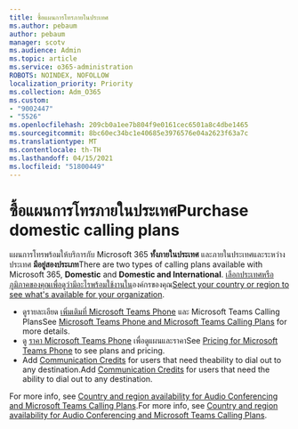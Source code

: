 ```yaml
---
title: ซื้อแผนการโทรภายในประเทศ
ms.author: pebaum
author: pebaum
manager: scotv
ms.audience: Admin
ms.topic: article
ms.service: o365-administration
ROBOTS: NOINDEX, NOFOLLOW
localization_priority: Priority
ms.collection: Adm_O365
ms.custom:
- "9002447"
- "5526"
ms.openlocfilehash: 209cb0a1ee7b804f9e0161cec6501a8c4dbe1465
ms.sourcegitcommit: 8bc60ec34bc1e40685e3976576e04a2623f63a7c
ms.translationtype: MT
ms.contentlocale: th-TH
ms.lasthandoff: 04/15/2021
ms.locfileid: "51800449"
---
```

# <a name="purchase-domestic-calling-plans"></a><span data-ttu-id="297e9-102">ซื้อแผนการโทรภายในประเทศ</span><span class="sxs-lookup"><span data-stu-id="297e9-102">Purchase domestic calling plans</span></span>

<span data-ttu-id="297e9-103">แผนการโทรพร้อมให้บริการกับ Microsoft 365 **ทั้งภายในประเทศ** และภายในประเทศและระหว่างประเทศ **มีอยู่สองประเภท**</span><span class="sxs-lookup"><span data-stu-id="297e9-103">There are two types of calling plans available with Microsoft 365, **Domestic** and **Domestic and International**.</span></span> <span data-ttu-id="297e9-104">[เลือกประเทศหรือภูมิภาคของคุณเพื่อดูว่ามีอะไรพร้อมใช้งานใน](https://docs.microsoft.com/MicrosoftTeams/country-and-region-availability-for-audio-conferencing-and-calling-plans/country-and-region-availability-for-audio-conferencing-and-calling-plans#select-your-country-or-region-to-see-whats-available-for-your-organization)องค์กรของคุณ</span><span class="sxs-lookup"><span data-stu-id="297e9-104">[Select your country or region to see what's available for your organization](https://docs.microsoft.com/MicrosoftTeams/country-and-region-availability-for-audio-conferencing-and-calling-plans/country-and-region-availability-for-audio-conferencing-and-calling-plans#select-your-country-or-region-to-see-whats-available-for-your-organization).</span></span>

- <span data-ttu-id="297e9-105">ดูรายละเอียด [เพิ่มเติมที่ Microsoft Teams Phone](https://docs.microsoft.com/MicrosoftTeams/calling-plan-landing-page) และ Microsoft Teams Calling Plans</span><span class="sxs-lookup"><span data-stu-id="297e9-105">See [Microsoft Teams Phone and Microsoft Teams Calling Plans](https://docs.microsoft.com/MicrosoftTeams/calling-plan-landing-page) for more details.</span></span>
- <span data-ttu-id="297e9-106">ดู [ราคา Microsoft Teams Phone](https://www.microsoft.com/microsoft-365/microsoft-teams/voice-calling#Requirements) เพื่อดูแผนและราคา</span><span class="sxs-lookup"><span data-stu-id="297e9-106">See [Pricing for Microsoft Teams Phone](https://www.microsoft.com/microsoft-365/microsoft-teams/voice-calling#Requirements) to see plans and pricing.</span></span>
- <span data-ttu-id="297e9-107">Add [Communication Credits](https://docs.microsoft.com/MicrosoftTeams/country-and-region-availability-for-audio-conferencing-and-calling-plans/country-and-region-availability-for-audio-conferencing-and-calling-plans#communications-credits) for users that need theability to dial out to any destination.</span><span class="sxs-lookup"><span data-stu-id="297e9-107">Add [Communication Credits](https://docs.microsoft.com/MicrosoftTeams/country-and-region-availability-for-audio-conferencing-and-calling-plans/country-and-region-availability-for-audio-conferencing-and-calling-plans#communications-credits) for users that need the ability to dial out to any destination.</span></span>

<span data-ttu-id="297e9-108">For more info, see [Country and region availability for Audio Conferencing and Microsoft Teams Calling Plans](https://docs.microsoft.com/MicrosoftTeams/country-and-region-availability-for-audio-conferencing-and-calling-plans/country-and-region-availability-for-audio-conferencing-and-calling-plans).</span><span class="sxs-lookup"><span data-stu-id="297e9-108">For more info, see [Country and region availability for Audio Conferencing and Microsoft Teams Calling Plans](https://docs.microsoft.com/MicrosoftTeams/country-and-region-availability-for-audio-conferencing-and-calling-plans/country-and-region-availability-for-audio-conferencing-and-calling-plans).</span></span> 
